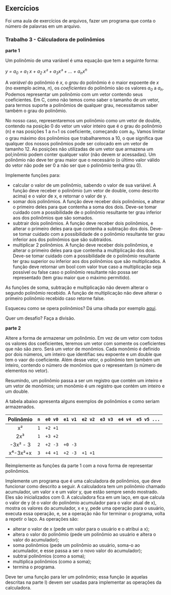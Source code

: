 ## Exercícios

Foi uma aula de exercícios de arquivos, fazer um programa que conta o número de palavras em um arquivo.

### Trabalho 3 - Cálculadora de polinômios

**parte 1**

Um polinômio de uma variável é uma equação que tem a seguinte forma:

   *y = a<sub>0</sub> + a<sub>1</sub> x + a<sub>2</sub> x² + a<sub>3</sub>x³ + ... + a<sub>n</sub>x<sup>n</sup>*
   
A *variável* do polinômio é *x*, o *grau* do polinômio é o maior expoente de *x* (no exemplo acima, *n*), os *coeficientes* do polinômio são os valores *a<sub>0</sub>* a *a<sub>n</sub>*.
Podemos representar um polinômio com um vetor contendo seus coeficientes. Em C, como não temos como saber o tamanho de um vetor, para termos suporte a polinômios de qualquer grau, necessitamos saber também o grau do polinômio.

No nosso caso, representaremos um polinômio como um vetor de double, contendo na posição 0 do vetor um valor inteiro que é o grau do polinômio (n) e nas posições 1 a n+1 os coeficiente, começando com a<sub>0</sub>.
Vamos limitar o grau máximo dos polinômios que trabalharemos a 10, o que significa que qualquer dos nossos polinômios pode ser colocado em um vetor de tamanho 12. As posições não utilizadas de um vetor que armazena um pol;inômio podem conter qualquer valor (não devem sr acessadas).
Um polinômio não deve ter grau maior que o necessário (o último valor válido do vetor não pode ser 0 a não ser que o polinômio tenha grau 0).

Implemente funções para:
- calcular o valor de um polinômio, sabendo o valor de sua variável. A função deve receber o polinômio (um vetor de double, como descrito acima) e o valor de x, e retornar o valor de y.
- somar dois polinômios. A função deve receber dois polinômios, e alterar o primeiro deles para que contenha a soma dos dois. Deve-se tomar cuidado com a possibilidade de o polinômio resultante ter grau inferior aos dos polinômios que são somados.
- subtrair dois polinômios. A função deve receber dois polinômios, e alterar o primeiro deles para que contenha a subtração dos dois. Deve-se tomar cuidado com a possibilidade de o polinômio resultante ter grau inferior aos dos polinômios que são subtraídos.
- multiplicar 2 polinômios. A função deve receber dois polinômios, e alterar o primeiro deles para que contenha a multiplicação dos dois. Deve-se tomar cuidado com a possibilidade de o polinômio resultante ter grau superior ou inferior aos dos polinômios que são multiplicados. A função deve retornar um bool com valor true caso a multiplicação seja possível ou false caso o polinômio resultante não possa ser representado (tem grau maior que o máximo permitido).

As funções de soma, subtração e multiplicação não devem alterar o segundo polinômio recebido. A função de multiplicação não deve alterar o primeiro polinômio recebido caso retorne false.

Esqueceu como se opera polinômios? Dá uma olhada por exemplo [aqui](https://brasilescola.uol.com.br/o-que-e/matematica/o-que-e-polinomio.htm).

Quer um desafio? Faça a divisão.

**parte 2**

Altere a forma de armazenar um polinômio. 
Em vez de um vetor com todos os valores dos coeficientes, teremos um vetor com somente os coeficientes que não são zero.
Será um vetor de monômios. Cada monômio é definido por dois números, um inteiro que identifiac seu expoente e um double que tem o vaor do coeficiente.
Além desse vetor, o polinômio tem também um inteiro, contendo o número de monômios que o representam (o número de elementos no vetor).

Resumindo, um polinômio passa a ser um registro que contém um inteiro e um vetor de monômios; um monômio é um registro que contém um inteiro e um double.

A tabela abaixo apresenta alguns exemplos de polinômios e como seriam armazenados.

| Polinômio | `n  e0 v0  e1 v1  e2 v2  e3 v3  e4 v4  e5 v5 ...` |
| :-------: | :--- |
|  x²       | `1  +2 +1` |
|  2x³      | `1  +3 +2` |
|  -3x² - 3 | `2  +2 -3  +0 -3` |
|  x⁴-3x²+x | `3  +4 +1  +2 -3  +1 +1` |

Reimplemente as funções da parte 1 com a nova forma de representar polinômios.

Implemente um programa que é uma calculadora de polinômios, que deve funcionar como descrito a seguir.
A calculadora tem um polinômio chamado acumulador, um valor x e um valor y, que estão sempre sendo mostrado.
Eles são inicializados com 0.
A calculadora fica em um laço, em que calcula o valor de y (é o valor do polinômio acumulador para o valor atual de x), mostra os valores do acumulador, x e y, pede uma operação para o usuário, executa essa operação, e, se a operação não for terminar o programa, volta a repetir o laço.
As operações são:
- alterar o valor de x (pede um valor para o usuário e o atribui a x);
- altera o valor do polinômio (pede um polinômio ao usuário e altera o valor do acumulador);
- soma polinômios (pede um polinômio ao usuário, soma-o ao acumulador, e esse passa a ser o novo valor do acumulador);
- subtrai polinômios (como a soma);
- multiplica polinômios (como a soma);
- termina o programa.

Deve ter uma função para ler um polinômio; essa função (e aquelas descritas na parte I) devem ser usadas para implementar as operações da calculadora.


